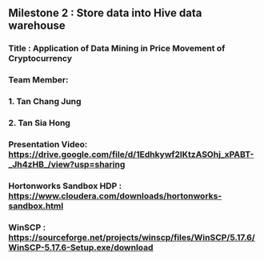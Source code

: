 ## Milestone 2 : Store data into Hive data warehouse

### Title : Application of Data Mining in Price Movement of Cryptocurrency

### Team Member: 
### 1. Tan Chang Jung
### 2. Tan Sia Hong

### Presentation Video: https://drive.google.com/file/d/1Edhkywf2lKtzASOhj_xPABT-_Jh4zHB_/view?usp=sharing

### Hortonworks Sandbox HDP : https://www.cloudera.com/downloads/hortonworks-sandbox.html

### WinSCP : https://sourceforge.net/projects/winscp/files/WinSCP/5.17.6/WinSCP-5.17.6-Setup.exe/download
